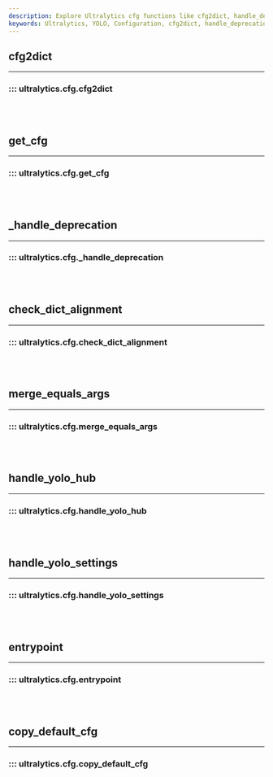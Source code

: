 ```yaml
---
description: Explore Ultralytics cfg functions like cfg2dict, handle_deprecation, merge_equal_args & more to handle YOLO settings and configurations efficiently.
keywords: Ultralytics, YOLO, Configuration, cfg2dict, handle_deprecation, merge_equals_args, handle_yolo_settings, copy_default_cfg, Image Detection
---
```


## cfg2dict
---
### ::: ultralytics.cfg.cfg2dict
<br><br>

## get_cfg
---
### ::: ultralytics.cfg.get_cfg
<br><br>

## _handle_deprecation
---
### ::: ultralytics.cfg._handle_deprecation
<br><br>

## check_dict_alignment
---
### ::: ultralytics.cfg.check_dict_alignment
<br><br>

## merge_equals_args
---
### ::: ultralytics.cfg.merge_equals_args
<br><br>

## handle_yolo_hub
---
### ::: ultralytics.cfg.handle_yolo_hub
<br><br>

## handle_yolo_settings
---
### ::: ultralytics.cfg.handle_yolo_settings
<br><br>

## entrypoint
---
### ::: ultralytics.cfg.entrypoint
<br><br>

## copy_default_cfg
---
### ::: ultralytics.cfg.copy_default_cfg
<br><br>